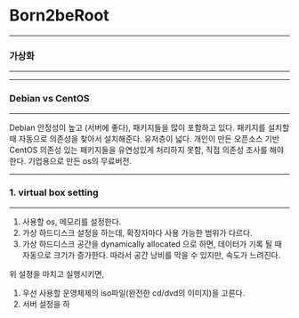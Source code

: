 # Born2beRoot

---
### 가상화
---


---
### Debian vs CentOS
---
Debian
안정성이 높고 (서버에 좋다), 패키지들을 많이 포함하고 있다. 패키지를 설치할 때 자동으로 의존성을 찾아서 설치해준다. 유저층이 넓다. 개인이 만든 오픈소스 기반
CentOS
의존성 있는 패키지들을 유연성있게 처리하지 못함, 직접 의존성 조사를 해야한다. 기업용으로 만든 os의 무료버전.

---
### 1. virtual box setting
---
1. 사용할 os, 메모리를 설정한다.
2. 가상 하드디스크 설정을 하는데, 확장자마다 사용 가능한 범위가 다르다.
3. 가상 하드디스크 공간을 dynamically allocated 으로 하면, 데이터가 기록 될 때 자동으로 크기가 증가한다. 따라서 공간 낭비를 막을 수 있지만, 속도가 느려진다.

위 설정을 마치고 실행시키면,
1. 우선 사용할 운영체제의 iso파일(완전한 cd/dvd의 이미지)을 고른다.
2. 서버 설정을 하

